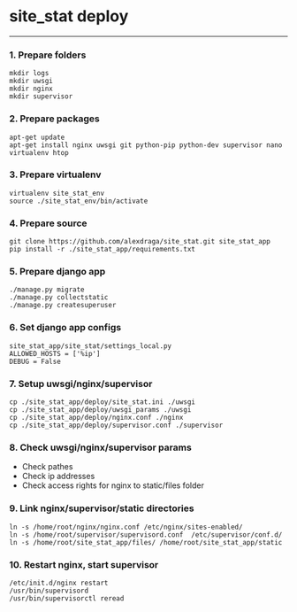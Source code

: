 # site_stat deploy

***

### 1. Prepare folders
```
mkdir logs
mkdir uwsgi
mkdir nginx
mkdir supervisor
```

### 2. Prepare packages
```
apt-get update
apt-get install nginx uwsgi git python-pip python-dev supervisor nano virtualenv htop
```

### 3. Prepare virtualenv
```
virtualenv site_stat_env
source ./site_stat_env/bin/activate
```

### 4. Prepare source
```
git clone https://github.com/alexdraga/site_stat.git site_stat_app
pip install -r ./site_stat_app/requirements.txt
```

### 5. Prepare django app
```
./manage.py migrate
./manage.py collectstatic
./manage.py createsuperuser
```

### 6. Set django app configs
```
site_stat_app/site_stat/settings_local.py
ALLOWED_HOSTS = ['%ip']
DEBUG = False
```

### 7. Setup uwsgi/nginx/supervisor
```
cp ./site_stat_app/deploy/site_stat.ini ./uwsgi
cp ./site_stat_app/deploy/uwsgi_params ./uwsgi
cp ./site_stat_app/deploy/nginx.conf ./nginx
cp ./site_stat_app/deploy/supervisor.conf ./supervisor
```

### 8. Check uwsgi/nginx/supervisor params 
- Check pathes
- Check ip addresses
- Check access rights for nginx to static/files folder

### 9. Link nginx/supervisor/static directories
```
ln -s /home/root/nginx/nginx.conf /etc/nginx/sites-enabled/
ln -s /home/root/supervisor/supervisord.conf  /etc/supervisor/conf.d/
ln -s /home/root/site_stat_app/files/ /home/root/site_stat_app/static
```

### 10. Restart nginx, start supervisor
```
/etc/init.d/nginx restart
/usr/bin/supervisord
/usr/bin/supervisorctl reread
```
